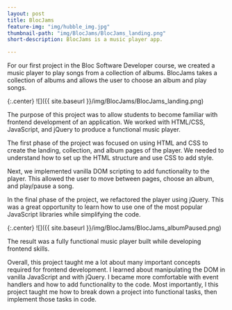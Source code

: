 ```yaml
---
layout: post
title: BlocJams
feature-img: "img/hubble_img.jpg"
thumbnail-path: "img/BlocJams/BlocJams_landing.png"
short-description: BlocJams is a music player app.

---
```

For our first project in the Bloc Software Developer course, we created a music player to play songs from a collection of albums. BlocJams takes a collection of albums and allows the user to choose an album and play songs.

{:.center}
![]({{ site.baseurl }}/img/BlocJams/BlocJams_landing.png)

The purpose of this project was to allow students to become familiar with frontend development of an application. We worked with HTML/CSS, JavaScript, and jQuery to produce a functional music player.

The first phase of the project was focused on using HTML and CSS to create the landing, collection, and album pages of the player. We needed to understand how to set up the HTML structure and use CSS to add style.

Next, we implemented vanilla DOM scripting to add functionality to the player. This allowed the user to move between pages, choose an album, and play/pause a song.

In the final phase of the project, we refactored the player using jQuery. This was a great opportunity to learn how to use one of the most popular JavaScript libraries while simplifying the code.

{:.center}
![]({{ site.baseurl }}/img/BlocJams/BlocJams_albumPaused.png)

The result was a fully functional music player built while developing frontend skills.  

Overall, this project taught me a lot about many important concepts required for frontend development. I learned about manipulating the DOM in vanilla JavaScript and with jQuery. I became more comfortable with event handlers and how to add functionality to the code. Most importantly, I this project taught me how to break down a project into functional tasks, then implement those tasks in code.
